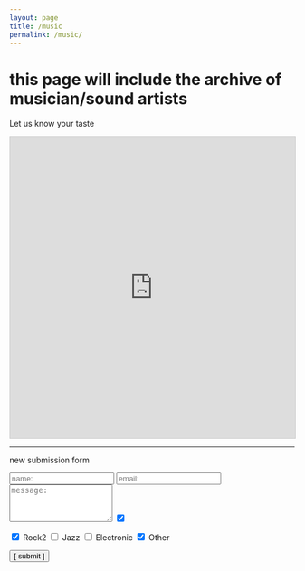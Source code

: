 ```yaml
---
layout: page
title: /music
permalink: /music/
---
```


# this page will include the archive of musician/sound artists


Let us know your taste

<iframe src="https://airtable.com/embed/shr77TgVV45CeCx7Y?backgroundColor=yellow" frameborder="0" onmousewheel="" width="100%" height="533" style="background: transparent; border: 1px solid #ccc;" allowfullscreen=""></iframe>

---
new submission form

<script data-cfasync="false" type="text/javascript" src="form-submission-handler.js"></script>

<form class="gform" method="POST" id="car_request_form" role="form" action="https://script.google.com/macros/s/AKfycbz-6TLQGMxloAJtH1JQ-w1hf4GouwAZisDs2gBN7RUJ1uYw2Rg/exec" target="after" onsubmit="close()">
  
<form>
  <input type="text" id="name" name="name" placeholder="name:" autocomplete="off">
  <input type="text" id="email" name="email" placeholder="email:" autocomplete="off">
  <textarea rows="4" id="message" name="message" placeholder="message:" autocomplete="off"></textarea>
  <input type="checkbox" id="checkbox-genre" name="checkbox-genre" placeholder="Rock-genre" checked />
 
  <input type="checkbox" id="checkbox-rock" name="checkbox" value="Rock" checked /> <label for="checkbox-rock">Rock2</label> 
  <input type="checkbox" id="checkbox-jazz" name="checkbox" value="Jazz" /> <label for="checkbox-jazz">Jazz</label> 
  <input type="checkbox" id="checkbox-electronic" name="checkbox" value="electronic" /> <label for="checkbox-electronic">Electronic</label> 
  <input type="checkbox" id="checkbox-other" name="checkboxes" value="other" checked /> <label for="checkboxes--other">Other</label>

  <input type="submit" value="[ submit ]" onclick="displayThanks()">  
 
</form>

<iframe id="after" name="after" frameborder="0" onmousewheel="" width="100%" height="0.1" style="background: transparent; border: none;">
</iframe>

<div style="display:none" class="thanks_message">
<span id="span_thanks"> Thanks for contacting us. We will contact you soon! </span>
</div>

<script>
function close() {
    document.querySelector('#after').addEventListener('load', function() {
        window.close();
    });
}
function displayThanks() {
   var span_Text = document.getElementById("span_thanks").innerText;
   alert (span_Text);
}
</script>
